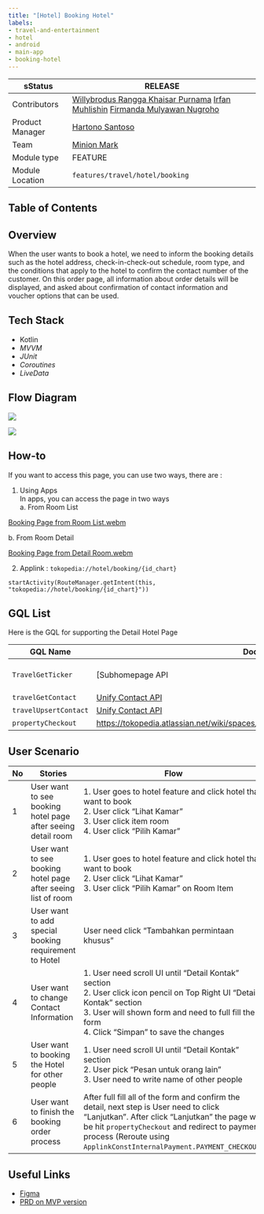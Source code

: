 ```yaml
---
title: "[Hotel] Booking Hotel"
labels:
- travel-and-entertainment
- hotel
- android
- main-app
- booking-hotel
---
```



| **sStatus** |  <!--start status:GREEN-->RELEASE<!--end status--> |
| --- | --- |
| Contributors | [Willybrodus Rangga Khaisar Purnama](https://tokopedia.atlassian.net/wiki/people/62cb5c393d382dfc9c5f11d2?ref=confluence) [Irfan Muhlishin](https://tokopedia.atlassian.net/wiki/people/5bfe19e5128c7106f57662cc?ref=confluence) [Firmanda Mulyawan Nugroho](https://tokopedia.atlassian.net/wiki/people/5d91c148fdfa560dcc3a040f?ref=confluence)  |
| Product Manager | [Hartono Santoso](https://tokopedia.atlassian.net/wiki/people/5c6f1fc4017b4a53c68aa479?ref=confluence)  |
| Team | [Minion Mark](https://tokopedia.atlassian.net/people/team/54372146-8afa-46e4-8de3-783c53a0cc3b)  |
| Module type | <!--start status:RED-->FEATURE<!--end status--> |
| Module Location | `features/travel/hotel/booking` |

## Table of Contents

<!--toc-->

## Overview

When the user wants to book a hotel, we need to inform the booking details such as the hotel address, check-in-check-out schedule, room type, and the conditions that apply to the hotel to confirm the contact number of the customer. On this order page, all information about order details will be displayed, and asked about confirmation of contact information and voucher options that can be used.

## Tech Stack

- Kotlin
- *MVVM*
- *JUnit*
- *Coroutines*
- *LiveData*

## Flow Diagram

![](https://docs-android.tokopedia.net/images/docs/hotel/Hotel-Order-Page.png)

![](https://docs-android.tokopedia.net/images/docs/hotel/Hotel-Contact-Form-on-Order.png)

## How-to

If you want to access this page, you can use two ways, there are : 

1. Using Apps  
In apps, you can access the page in two ways  
 a. From Room List  
 

[Booking Page from Room List.webm](/wiki/download/attachments/2237991807/Booking%20Page%20from%20Room%20List.webm?version=2&modificationDate=1683517136593&cacheVersion=1&api=v2)

b. From Room Detail 

[Booking Page from Detail Room.webm](/wiki/download/attachments/2237991807/Booking%20Page%20from%20Detail%20Room.webm?version=2&modificationDate=1683517030692&cacheVersion=1&api=v2&width=340)

2. Applink : `tokopedia://hotel/booking/{id_chart}`



```
startActivity(RouteManager.getIntent(this, "tokopedia://hotel/booking/{id_chart}"))
```

## GQL List

Here is the GQL for supporting the Detail Hotel Page



| **GQL Name** | **Documentation** | **Description** |
| --- | --- | --- |
| `TravelGetTicker` | [Subhomepage API | Travel Get Ticker](https://tokopedia.atlassian.net/wiki/spaces/TR/pages/518979745/Subhomepage+API#Travel-Get-Ticker) | Get Ticker |
| `travelGetContact` | [Unify Contact API](/wiki/spaces/TR/pages/486211948/Unify+Contact+API#UnifyContactAPI-GetContactList)  | Get Contact on Account |
| `travelUpsertContact` | [Unify Contact API](/wiki/spaces/TR/pages/486211948/Unify+Contact+API#UnifyContactAPI-UpsertContact)  | Set Contact on Account |
| `propertyCheckout` | <https://tokopedia.atlassian.net/wiki/spaces/TR/pages/457605663/Hotel+Fulfillment#Checkout>  | Check Out Booking Hotel |

## User Scenario



| **No** | **Stories** | **Flow** | **Screenshot**                                                                                                                                                                                       |
| --- | --- | --- |------------------------------------------------------------------------------------------------------------------------------------------------------------------------------------------------------|
| 1 | User want to see booking hotel page after seeing detail room | 1. User goes to hotel feature and click hotel that want to book<br/>2. User click “Lihat Kamar”<br/>3. User click item room<br/>4. User click “Pilih Kamar”<br/> | [Booking Page from Detail Room.webm](/wiki/download/attachments/2237991807/Booking%20Page%20from%20Detail%20Room.webm?version=2&modificationDate=1683517030692&cacheVersion=1&api=v2&width=340)<br/> |
| 2 | User want to see booking hotel page after seeing list of room | 1. User goes to hotel feature and click hotel that want to book<br/>2. User click “Lihat Kamar”<br/>3. User click “Pilih Kamar” on Room Item<br/> | [Booking Page from Room List.webm](/wiki/download/attachments/2237991807/Booking%20Page%20from%20Room%20List.webm?version=2&modificationDate=1683517136593&cacheVersion=1&api=v2)<br/>               |
| 3 | User want to add special booking requirement to Hotel | User need click “Tambahkan permintaan khusus” | ![](https://docs-android.tokopedia.net/images/docs/hotel/Add-special-req-booking.png)<br/>                                                                                                                                                            |
| 4 | User want to change Contact Information | 1. User need scroll UI until “Detail Kontak” section<br/>2. User click icon pencil on Top Right UI “Detail Kontak” section<br/>3. User will shown form and need to full fill the form<br/>4. Click “Simpan” to save the changes<br/> | [Change Contact.webm](/wiki/download/attachments/2237991807/Change%20Contact.webm?version=1&modificationDate=1683619530586&cacheVersion=1&api=v2)<br/>                                               |
| 5 | User want to booking the Hotel for other people | 1. User need scroll UI until “Detail Kontak” section<br/>2. User pick “Pesan untuk orang lain”<br/>3. User need to write name of other people<br/> | [Contact order for other.webm](/wiki/download/attachments/2237991807/Contact%20order%20for%20other.webm?version=1&modificationDate=1683619714872&cacheVersion=1&api=v2)<br/>                         |
| 6 | User want to finish the booking order process | After full fill all of the form and confirm the detail, next step is User need to click “Lanjutkan”. After click “Lanjutkan” the page will be hit `propertyCheckout` and redirect to payment process (Reroute using `ApplinkConstInternalPayment.PAYMENT_CHECKOUT`) | [Lanjutkan Booking Hotel.webm](/wiki/download/attachments/2237991807/Lanjutkan%20Booking%20Hotel.webm?version=1&modificationDate=1683620108652&cacheVersion=1&api=v2)<br/>                           |

## Useful Links

- [Figma](https://www.figma.com/file/PxEOtpZawpxhw73GqerP5B/%5BUI---M---HOTEL%5D-All-Screens?type=design&node-id=0-1668&t=YmWIaYY2SqTyIlRM-0)
- [PRD on MVP version](/wiki/spaces/TR/pages/456983079/Hotel+PRD+-+MVP+Release)
